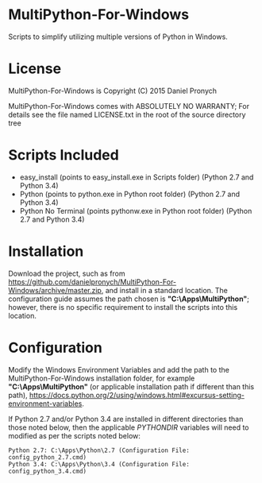 # MultiPython-For-Windows
Scripts to simplify utilizing multiple versions of Python in Windows.

# License
MultiPython-For-Windows is Copyright (C) 2015 Daniel Pronych

MultiPython-For-Windows comes with ABSOLUTELY NO WARRANTY; For details see the file named LICENSE.txt in the root of the source directory tree

# Scripts Included
* easy_install (points to easy_install.exe in Scripts folder) (Python 2.7 and Python 3.4)
* Python (points to python.exe in Python root folder) (Python 2.7 and Python 3.4)
* Python No Terminal (points pythonw.exe in Python root folder) (Python 2.7 and Python 3.4)

# Installation

Download the project, such as from https://github.com/danielpronych/MultiPython-For-Windows/archive/master.zip, and install in a standard location. The configuration guide assumes the path chosen is **"C:\Apps\MultiPython"**; however, there is no specific requirement to install the scripts into this location.

# Configuration

Modify the Windows Environment Variables and add the path to the MultiPython-For-Windows installation folder, for example **"C:\Apps\MultiPython"** (or applicable installation path if different than this path), https://docs.python.org/2/using/windows.html#excursus-setting-environment-variables.

If Python 2.7 and/or Python 3.4 are installed in different directories than those noted below, then the applicable *PYTHONDIR* variables will need to modified as per the scripts noted below:

    Python 2.7: C:\Apps\Python\2.7 (Configuration File: config_python_2.7.cmd)
    Python 3.4: C:\Apps\Python\3.4 (Configuration File: config_python_3.4.cmd)
